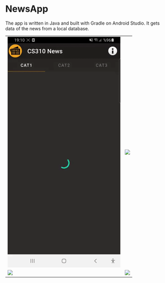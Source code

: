 # NewsApp
The app is written in Java and built with Gradle on Android Studio. It gets data of the news from a local database.

<table style="width:100%">
  <tr>
    <td><img src="media/navigation.gif"/></td>
    <td><img src="media/details.gif"/></td>
  </tr>
  <tr>
   <td><img src="media/com.gif"/></td>
    <td><img src="media/post.gif"/></td>
  </tr>
</table>
